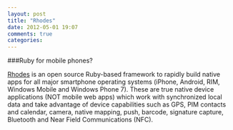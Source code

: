 ```yaml
---
layout: post
title: "Rhodes"
date: 2012-05-01 19:07
comments: true
categories: 
---
```

###Ruby for mobile phones?

[Rhodes](http://rhomobile.com/products/rhodes/) is an open source Ruby-based framework to rapidly build native apps for all major smartphone operating systems (iPhone, Android, RIM, Windows Mobile and Windows Phone 7). These are true native device applications (NOT mobile web apps) which work with synchronized local data and take advantage of device capabilities such as GPS, PIM contacts and calendar, camera, native mapping, push, barcode, signature capture, Bluetooth and Near Field Communications (NFC).